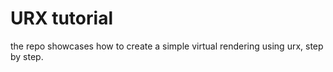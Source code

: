 # URX tutorial

the repo showcases how to create a simple virtual rendering using urx, step by step. 
